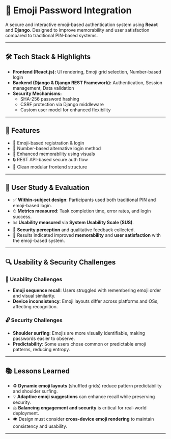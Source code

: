 # 🔐 Emoji Password Integration

A secure and interactive emoji-based authentication system using **React** and **Django**. Designed to improve memorability and user satisfaction compared to traditional PIN-based systems.

---

## 🛠 Tech Stack & Highlights

- **Frontend (React.js):** UI rendering, Emoji grid selection, Number-based login
- **Backend (Django & Django REST Framework):** Authentication, Session management, Data validation
- **Security Mechanisms:**
  - SHA-256 password hashing
  - CSRF protection via Django middleware
  - Custom user model for enhanced flexibility

---

## 📌 Features

- 🔢 Emoji-based registration & login
- 🎯 Number-based alternative login method
- 🧠 Enhanced memorability using visuals
- 🔒 REST API-based secure auth flow
- 🧪 Clean modular frontend structure

---

## 🧪 User Study & Evaluation

- ✅ **Within-subject design**: Participants used both traditional PIN and emoji-based login.
- ⏱ **Metrics measured**: Task completion time, error rates, and login success.
- 📊 **Usability measured** via **System Usability Scale (SUS)**.
- 🔐 **Security perception** and qualitative feedback collected.
- 🎯 Results indicated improved **memorability** and **user satisfaction** with the emoji-based system.

---

## 🔍 Usability & Security Challenges

### 🚧 Usability Challenges
- **Emoji sequence recall**: Users struggled with remembering emoji order and visual similarity.
- **Device inconsistency**: Emoji layouts differ across platforms and OSs, affecting recognition.

### 🔓 Security Challenges
- **Shoulder surfing**: Emojis are more visually identifiable, making passwords easier to observe.
- **Predictability**: Some users chose common or predictable emoji patterns, reducing entropy.

---

## 📚 Lessons Learned

- ♻️ **Dynamic emoji layouts** (shuffled grids) reduce pattern predictability and shoulder surfing.
- 💡 **Adaptive emoji suggestions** can enhance recall while preserving security.
- ⚖️ **Balancing engagement and security** is critical for real-world deployment.
- 👁️ Design must consider **cross-device emoji rendering** to maintain consistency and usability.

---
